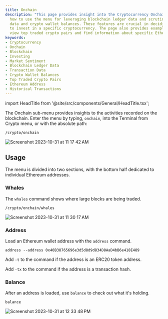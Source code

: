 ```yaml
---
title: Onchain
description: "This page provides insight into the Cryptocurrency Onchain menu. It discusses"
  how to use the menu for leveraging blockchain ledger data and scrutinizing transaction
  data and crypto wallet balances. These features are crucial in deciding whether
  to invest in a specific cryptocurrency. The page also provides examples of how to
  view top traded crypto pairs and find information about specific Ethereum addresses.
keywords:
- Cryptocurrency
- Onchain
- Blockchain
- Investing
- Market Sentiment
- Blockchain Ledger Data
- Transaction Data
- Crypto Wallet Balances
- Top Traded Crypto Pairs
- Ethereum Address
- Historical Transactions
---
```


import HeadTitle from '@site/src/components/General/HeadTitle.tsx';

<HeadTitle title="Onchain - Crypto - Data Available | OpenBB Terminal Docs" />

The Onchain sub-menu provides insights to the activities recorded on the blockchain.  Enter the menu by typing, `onchain`, into the Terminal from Crypto menu, or with the absolute path:

```console
/crypto/onchain
```

![Screenshot 2023-10-31 at 11 17 42 AM](https://github.com/OpenBB-finance/OpenBBTerminal/assets/85772166/1d9f7deb-a725-46ca-adc3-033613b63fb9)

## Usage

The menu is divided into two sections, with the bottom half dedicated to individual Ethereum addresses.

### Whales

The `whales` command shows where large blocks are being traded.

```console
/crypto/onchain/whales
```

![Screenshot 2023-10-31 at 11 30 17 AM](https://github.com/OpenBB-finance/OpenBBTerminal/assets/85772166/b9c888d8-3bc9-4f0f-ad2a-96adf4e456df)

### Address

Load an Ethereum wallet address with the `address` command.

```console
address --address 0x40B38765696e3d5d8d9d834D8AaD4bB6e418E489
```

Add `-t` to the command if the address is an ERC20 token address.

Add `-tx` to the command if the address is a transaction hash.

### Balance

After an address is loaded, use `balance` to check out what it's holding.

```console
balance
```

![Screenshot 2023-10-31 at 12 33 48 PM](https://github.com/OpenBB-finance/OpenBBTerminal/assets/85772166/c8ef0b1f-d681-42d5-9082-3a358e6bc624)
